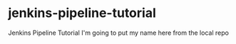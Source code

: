# jenkins-pipeline-tutorial
Jenkins Pipeline Tutorial
I'm going to put my name here from the local repo
